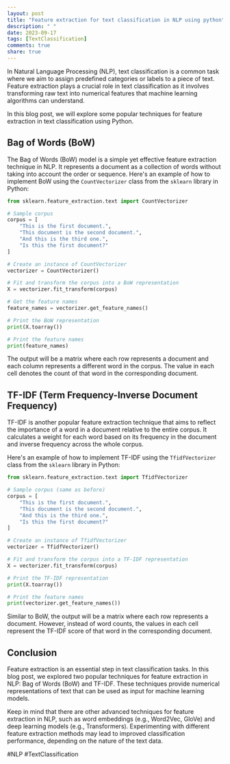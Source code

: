 ```yaml
---
layout: post
title: "Feature extraction for text classification in NLP using python"
description: " "
date: 2023-09-17
tags: [TextClassification]
comments: true
share: true
---
```


In Natural Language Processing (NLP), text classification is a common task where we aim to assign predefined categories or labels to a piece of text. Feature extraction plays a crucial role in text classification as it involves transforming raw text into numerical features that machine learning algorithms can understand.

In this blog post, we will explore some popular techniques for feature extraction in text classification using Python.

## Bag of Words (BoW)

The Bag of Words (BoW) model is a simple yet effective feature extraction technique in NLP. It represents a document as a collection of words without taking into account the order or sequence. Here's an example of how to implement BoW using the `CountVectorizer` class from the `sklearn` library in Python:

```python
from sklearn.feature_extraction.text import CountVectorizer

# Sample corpus
corpus = [
    "This is the first document.",
    "This document is the second document.",
    "And this is the third one.",
    "Is this the first document?"
]

# Create an instance of CountVectorizer
vectorizer = CountVectorizer()

# Fit and transform the corpus into a BoW representation
X = vectorizer.fit_transform(corpus)

# Get the feature names
feature_names = vectorizer.get_feature_names()

# Print the BoW representation
print(X.toarray())

# Print the feature names
print(feature_names)
```

The output will be a matrix where each row represents a document and each column represents a different word in the corpus. The value in each cell denotes the count of that word in the corresponding document.

## TF-IDF (Term Frequency-Inverse Document Frequency)

TF-IDF is another popular feature extraction technique that aims to reflect the importance of a word in a document relative to the entire corpus. It calculates a weight for each word based on its frequency in the document and inverse frequency across the whole corpus.

Here's an example of how to implement TF-IDF using the `TfidfVectorizer` class from the `sklearn` library in Python:

```python
from sklearn.feature_extraction.text import TfidfVectorizer

# Sample corpus (same as before)
corpus = [
    "This is the first document.",
    "This document is the second document.",
    "And this is the third one.",
    "Is this the first document?"
]

# Create an instance of TfidfVectorizer
vectorizer = TfidfVectorizer()

# Fit and transform the corpus into a TF-IDF representation
X = vectorizer.fit_transform(corpus)

# Print the TF-IDF representation
print(X.toarray())

# Print the feature names
print(vectorizer.get_feature_names())
```

Similar to BoW, the output will be a matrix where each row represents a document. However, instead of word counts, the values in each cell represent the TF-IDF score of that word in the corresponding document.

## Conclusion

Feature extraction is an essential step in text classification tasks. In this blog post, we explored two popular techniques for feature extraction in NLP: Bag of Words (BoW) and TF-IDF. These techniques provide numerical representations of text that can be used as input for machine learning models.

Keep in mind that there are other advanced techniques for feature extraction in NLP, such as word embeddings (e.g., Word2Vec, GloVe) and deep learning models (e.g., Transformers). Experimenting with different feature extraction methods may lead to improved classification performance, depending on the nature of the text data.

#NLP #TextClassification